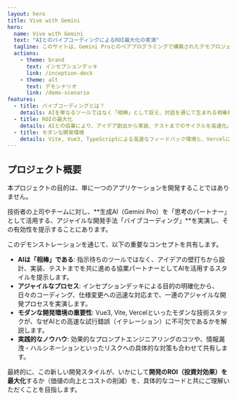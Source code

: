 ```yaml
---
layout: hero
title: Vive with Gemini
hero:
  name: Vive with Gemini
  text: "AIとのバイブコーディングによるROI最大化の実演"
  tagline: このサイトは、Gemini Proとのペアプログラミングで構築されたデモプロジェクトの全記録です。
  actions:
    - theme: brand
      text: インセプションデッキ
      link: /inception-deck
    - theme: alt
      text: デモシナリオ
      link: /demo-scenario
features:
  - title: バイブコーディングとは？
    details: AIを単なるツールではなく「相棒」として捉え、対話を通じて生まれる相乗効果を活かし、リズミカルに開発を進めるアジャイルな開発スタイルです。
  - title: ROIの最大化
    details: AIとの協業により、アイデア創出から実装、テストまでのサイクルを高速化。開発コストを最小化し、顧客へ届ける価値を最大化します。
  - title: モダンな開発環境
    details: Vite, Vue3, TypeScriptによる高速なフィードバック環境と、Vercelによる自動プレビュー・デプロイが、AIとの試行錯誤を支える土台となります。
---
```


## プロジェクト概要

本プロジェクトの目的は、単に一つのアプリケーションを開発することではありません。

技術者の上司やチームに対し、**生成AI（Gemini Pro）を「思考のパートナー」として活用する、アジャイルな開発手法「バイブコーディング」**を実演し、その有効性を提示することにあります。

このデモンストレーションを通じて、以下の重要なコンセプトを共有します。

- **AIは「相棒」である**: 指示待ちのツールではなく、アイデアの壁打ちから設計、実装、テストまでを共に進める協業パートナーとしてAIを活用するスタイルを提示します。
- **アジャイルなプロセス**: インセプションデッキによる目的の明確化から、日々のコーディング、仕様変更への迅速な対応まで、一連のアジャイルな開発プロセスを実演します。
- **モダンな開発環境の重要性**: Vue3, Vite, Vercelといったモダンな技術スタックが、なぜAIとの高速な試行錯誤（イテレーション）に不可欠であるかを解説します。
- **実践的なノウハウ**: 効果的なプロンプトエンジニアリングのコツや、情報漏洩・ハルシネーションといったリスクへの具体的な対策も合わせて共有します。

最終的に、この新しい開発スタイルが、いかにして**開発のROI（投資対効果）を最大化**するか（価値の向上とコストの削減）を、具体的なコードと共にご理解いただくことを目指します。